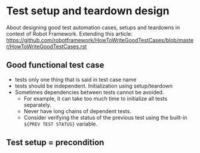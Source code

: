 # Test setup and teardown design
About designing good test automation cases, setups and teardowns in context of Robot Framework. Extending this article: https://github.com/robotframework/HowToWriteGoodTestCases/blob/master/HowToWriteGoodTestCases.rst

## Good functional test case

- tests only one thing that is said in test case name
- tests should be independent. Initialization using setup/teardown
- Sometimes dependencies between tests cannot be avoided.
  - For example, it can take too much time to initialize all tests separately.
  - Never have long chains of dependent tests.
  - Consider verifying the status of the previous test using the built-in
    `${PREV TEST STATUS}` variable.

## Test setup = precondition
